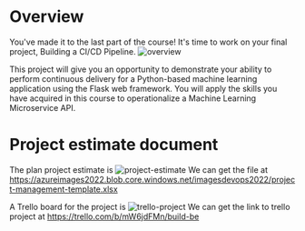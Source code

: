 # Overview
You've made it to the last part of the course! It's time to work on your final project, Building a CI/CD Pipeline.
![overview](https://azureimages2022.blob.core.windows.net/imagesdevops2022/agile-project-management.png)

This project will give you an opportunity to demonstrate your ability to perform continuous delivery for a Python-based machine learning application using the Flask web framework. You will apply the skills you have acquired in this course to operationalize a Machine Learning Microservice API.

# Project estimate document
The plan project estimate is
![project-estimate](https://azureimages2022.blob.core.windows.net/imagesdevops2022/project_estimate.png)
We can get the file at https://azureimages2022.blob.core.windows.net/imagesdevops2022/project-management-template.xlsx

A Trello board for the project is
![trello-project](https://azureimages2022.blob.core.windows.net/imagesdevops2022/trello_project.png)
We can get the link to trello project at https://trello.com/b/mW6jdFMn/build-be

